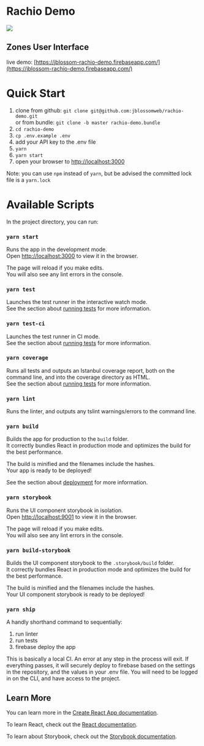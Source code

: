# Rachio Demo

![](https://i.giphy.com/media/FbJUFRD0aynAs/giphy.webp)

## Zones User Interface

live demo: [https://jblossom-rachio-demo.firebaseapp.com/](https://jblossom-rachio-demo.firebaseapp.com/)

# Quick Start

1. clone from github: `git clone git@github.com:jblossomweb/rachio-demo.git`<br/>
or from bundle: `git clone -b master rachio-demo.bundle`
2. `cd rachio-demo`
3. `cp .env.example .env`
4. add your API key to the .env file
5. `yarn`
6. `yarn start`
7. open your browser to [http://localhost:3000](http://localhost:3000)

Note: you can use `npm` instead of `yarn`, but be advised the committed lock file is a `yarn.lock`

# Available Scripts

In the project directory, you can run:

### `yarn start`

Runs the app in the development mode.<br />
Open [http://localhost:3000](http://localhost:3000) to view it in the browser.

The page will reload if you make edits.<br />
You will also see any lint errors in the console.

### `yarn test`

Launches the test runner in the interactive watch mode.<br />
See the section about [running tests](https://facebook.github.io/create-react-app/docs/running-tests) for more information.

### `yarn test-ci`

Launches the test runner in CI mode.<br />
See the section about [running tests](https://facebook.github.io/create-react-app/docs/running-tests) for more information.

### `yarn coverage`

Runs all tests and outputs an Istanbul coverage report, both on the command line, and into the coverage directory as HTML.<br />
See the section about [running tests](https://facebook.github.io/create-react-app/docs/running-tests) for more information.

### `yarn lint`

Runs the linter, and outputs any tslint warnings/errors to the command line.<br />

### `yarn build`

Builds the app for production to the `build` folder.<br />
It correctly bundles React in production mode and optimizes the build for the best performance.

The build is minified and the filenames include the hashes.<br />
Your app is ready to be deployed!

See the section about [deployment](https://facebook.github.io/create-react-app/docs/deployment) for more information.

### `yarn storybook`

Runs the UI component storybook in isolation.<br />
Open [http://localhost:9001](http://localhost:9001) to view it in the browser.

The page will reload if you make edits.<br />
You will also see any lint errors in the console.

### `yarn build-storybook`

Builds the UI component storybook to the `.storybook/build` folder.<br />
It correctly bundles React in production mode and optimizes the build for the best performance.

The build is minified and the filenames include the hashes.<br />
Your UI component storybook is ready to be deployed!

### `yarn ship`

A handly shorthand command to sequentially:<br />
1. run linter
2. run tests
3. firebase deploy the app

This is basically a local CI. An error at any step in the process will exit.
If everything passes, it will securely deploy to firebase based on the settings in the repository, and the values in your .env file. You will need to be logged in on the CLI, and have access to the project.

## Learn More

You can learn more in the [Create React App documentation](https://facebook.github.io/create-react-app/docs/getting-started).

To learn React, check out the [React documentation](https://reactjs.org/).

To learn about Storybook, check out the [Storybook documentation](https://storybook.js.org/).
